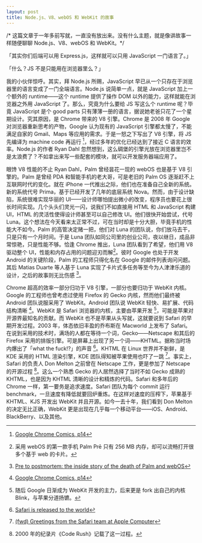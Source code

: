 ```yaml
---
layout: post
title: Node.js、V8、webOS 和 WebKit 的故事
---
```


<p class="comment">/* 这篇文章于一年多前写就，一直没有放出来。没有什么主题，就是像讲故事一样随便聊聊 Node.js、V8、webOS 和 WebKit。*/</p>

「其实你们后端可以用 Express.js，这样就可以只用 JavaScript 一门语言了。」

「什么？JS 不是只能用在浏览器里么？」

我的小伙伴惊呼。其实，拜 Node.js 所赐，JavaScript 早已从一个只存在于浏览器里的语言变成了一门全端语言。Node.js 说简单一点，就是 JavaScript 加上一个额外的 runtime——这个 runtime 提供了操作 DOM 以外的能力，这样就能在浏览器之外用 JavaScript 了。那么，究竟为什么要给 JS 写这么个 runtime 呢？毕竟 JavaScript 是个 good parts 只有薄薄一册的语言，据说她老爸只花了一个星期设计。究其原因，是 Chrome 带来的 V8 引擎。Chrome 是 2008 年 Google 对浏览器重新思考的产物，Google 认为现有的 JavaScript 引擎都太慢了，不能满足自家的 Gmail、Maps 等应用的需求。于是一怒之下写出了 V8 引擎，将 JS 先编译为 machine code 再运行 [^1]，经过多年的优化已经达到了接近 C 语言的效率。Node.js 的作者 Ryan Dahl 忽然想到，这么碉堡的引擎光放在浏览器里岂不是太浪费了？不如拿出来写一些配套的模块，就可以开发服务器端应用了。

眼馋 V8 性能的不止 Ryan Dahl，Palm 曾经昙花一现的 webOS 也是基于 V8 引擎的。Palm 是曾经 PDA 和智能手机的老大哥，可是老旧的 Palm OS 逐渐赶不上互联网时代的变化。就在 iPhone 一代推出之际，他们也在准备自己全新的系统。新的系统代号 Prima，基于已经开发了几年的底层系统 Nova。然而，由于设计缺陷，系统很难实现华丽的 UI——设计师哪怕提出微小的改变，程序员也要花上很长时间实现。几个头头们灵光一闪，说我们不如直接用 HTML 和 JavaScript 构建 UI，HTML 的灵活性使得设计师甚至可以自己修改 UI。他们很快开始尝试，代号 Luna。这个想法在今天看来太正常不过，可在当时却是十分大胆，毕竟手机的性能大不如今。Palm 的高管决定赌一把，他们对 Luna 的团队说，你们放马去干，只是只有一个月时间。于是 Luna 团队如同公司里的创业公司，夜以继日，成品非常惊艳，只是性能不够。恰逢 Chrome 推出，Luna 团队看到了希望，他们用 V8 驱动整个 UI，性能和内存占用的问题迎刃而解[^2]。彼时 Google 也处于开发 Android 的关键阶段，Palm 的工程师只得化名在 Google 的邮件列表询问问题。其后 Matias Duarte 等人基于 Luna 实现了卡片式多任务等至今为人津津乐道的设计，之后的故事则无比伤感 [^3]。

Chrome 超高的效率一部分归功于 V8 引擎，一部分也要归功于 WebKit 内核。Google 的工程师也曾考虑过使用 Firefox 的 Gecko 内核，然而他们最终被 Android 团队说服采用了 WebKit。Android 团队说 WebKit 轻快、易扩展、代码结构清晰 [^1]。WebKit 是 Safari 浏览器的内核，主要由苹果开发 [^4]，可能是苹果对开源界最知名的贡献。而 WebKit 也不是苹果从头写就，这就要说到 Safari 的早期开发过程。2003 年，体态依旧丰盈的乔布斯在 Macworld 上发布了 Safari。在说到采用的技术时，满场的人都在等待一个词，Gecko——Netscape 和其后的 Firefox 采用的排版引擎。可是屏幕上出现了另一个词——KHTML。据称当时场内爆出了「what the fuck!?」的声音 [^5]。KHTML 在 Linux 世界并不新鲜，是 KDE 采用的 HTML 渲染引擎，KDE 团队得知被苹果使用也吓了一跳 [^6]。事实上，Safari 的负责人 Don Melton 之前曾在 Netscape 工作，更是参加了 Netscape 的开源过程 [^7]。这么一个熟悉 Gecko 的人居然选择了当时不如 Gecko 成熟的 KHTML，也是因为 KHTML 清晰的设计和精炼的代码。Safari 和多年后的 Chrome 一样，第一要务是追求速度。Safari 团队为每个 commit 运行 benchmark，一旦速度有降低就要回炉重炼。在这样对速度的压榨下，苹果基于 KHTML、KJS 开发出 WebKit 并且开源。如今一去十年，我们看到 Don Melton 的决定无比正确，WebKit 更是出现在几乎每一个移动平台——iOS、Android、BlackBerry、以及其他。

[^1]: [Google Chrome Comics, p14](http://www.google.com/googlebooks/chrome/med_14.html)
[^2]: 采用 webOS 的第一款手机 Palm Prē 只有 256 MB 内存，却可以流畅打开很多个基于 web 的卡片。
[^3]: [Pre to postmortem: the inside story of the death of Palm and webOS](http://www.theverge.com/2012/6/5/3062611/palm-webos-hp-inside-story-pre-postmortem)
[^4]: 随后 Google 日渐成为 WebKit 开发的主力，后来更是 fork 出自己的内核 Blink，与苹果分道扬镳。
[^5]: [Safari is released to the world](http://donmelton.com/2013/01/10/safari-is-released-to-the-world/)
[^6]: [(fwd) Greetings from the Safari team at Apple Computer](http://marc.info/?m=104197092318639)
[^7]: 2000 年的纪录片《Code Rush》记载了这一过程。

